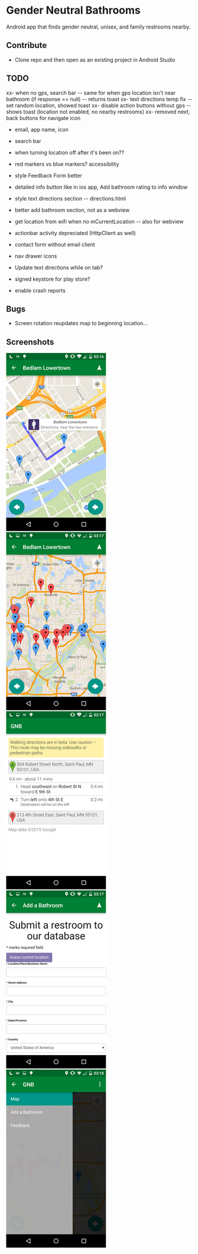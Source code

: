 Gender Neutral Bathrooms
=========================

Android app that finds gender neutral, unisex, and family restrooms nearby.

Contribute
-------
- Clone repo and then open as an existing project in Android Studio

TODO
-------
xx- when no gps, search bar -- same for when gps location isn't near bathroom (if response == null) -- returns toast
xx- text directions temp fix -- set random location, showed toast
xx- disable action buttons without gps -- shows toast (location not enabled, no nearby restrooms)
xx- removed next, back buttons for navigate icon
- email, app name, icon 
- search bar

- when turning location off after it's been on??
- red markers vs blue markers? accessibility
- style Feedback Form better
- detailed info button like in ios app, Add bathroom rating to info window
- style text directions section -- directions.html
- better add bathroom section, not as a webview
- get location from wifi when no mCurrentLocation -- also for webview
- actionbar activity depreciated (HttpClient as well)
- contact form without email client
- nav drawer icons
- Update text directions while on tab?
- signed keystore for play store?
- enable crash reports

Bugs
------
- Screen rotation reupdates map to beginning location...

Screenshots
----------
![](/app/src/main/res/drawable-hdpi/Screenshots/screen1.png?raw=true)
![](/app/src/main/res/drawable-hdpi/Screenshots/screen2.png?raw=true)
![](/app/src/main/res/drawable-hdpi/Screenshots/screen3.png?raw=true)
![](/app/src/main/res/drawable-hdpi/Screenshots/screen4.png?raw=true)
![](/app/src/main/res/drawable-hdpi/Screenshots/screen5.png?raw=true)